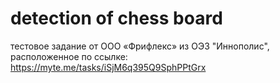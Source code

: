 # detection of chess board
 тестовое задание от ООО «Фрифлекс» из ОЭЗ "Иннополис", расположенное по ссылке: https://myte.me/tasks/iSjM6q395Q9SphPPtGrx
